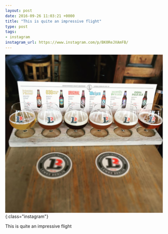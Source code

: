 ```yaml
---
layout: post
date: 2016-09-26 11:03:21 +0000
title: "This is quite an impressive flight"
type: post
tags:
- instagram
instagram_url: https://www.instagram.com/p/BK0ReJXAmFB/
---
```


![Instagram - BK0ReJXAmFB](/assets/BK0ReJXAmFB.jpg){:class="instagram"}

This is quite an impressive flight
